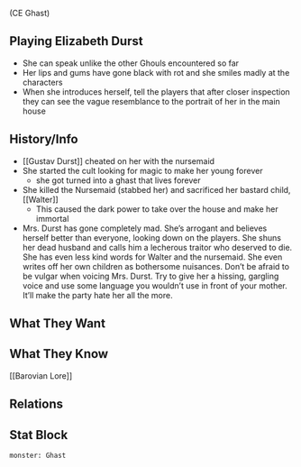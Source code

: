 (CE Ghast)
## Playing Elizabeth Durst
- She can speak unlike the other Ghouls encountered so far
- Her lips and gums have gone black with rot and she smiles madly at the characters
- When she introduces herself, tell the players that after closer inspection they can see the vague resemblance to the portrait of her in the main house

## History/Info
- [[Gustav Durst]] cheated on her with the nursemaid
- She started the cult looking for magic to make her young forever
	- she got turned into a ghast that lives forever
- She killed the Nursemaid (stabbed her) and sacrificed her bastard child, [[Walter]]
	- This caused the dark power to take over the house and make her immortal
- Mrs. Durst has gone completely mad. She’s arrogant and believes herself better than everyone, looking down on the players. She shuns her dead husband and calls him a lecherous traitor who deserved to die. She has even less kind words for Walter and the nursemaid. She even writes off her own children as bothersome nuisances. Don’t be afraid to be vulgar when voicing Mrs. Durst. Try to give her a hissing, gargling voice and use some language you wouldn’t use in front of your mother. It’ll make the party hate her all the more.
## What They Want

## What They Know
[[Barovian Lore]]

## Relations

## Stat Block

```statblock
monster: Ghast
```
